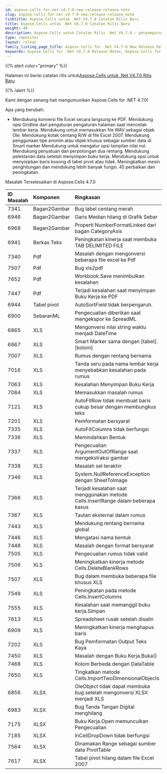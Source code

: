 ```yaml
---
id: aspose-cells-for-net-v4-7-0-new-release-release-note
slug: aspose-cells-for-net-v4-7-0-new-release-release-note
linktitle: Aspose.Cells untuk .Net V4.7.0 Catatan Rilis Baru
title: Aspose.Cells untuk .Net V4.7.0 Catatan Rilis Baru
weight: 40
description: Aspose.Cells untuk Catatan Rilis .Net V4.7.0 – penyempurnaan terbaru, fitur baru, dan perbaikan
type: repositor
layout: releas
family_listing_page_title: Aspose.Cells for .Net V4.7.0 New Release Release Note
keywords: Aspose.Cells for .Net V4.7.0 Release Notes, Aspose.Cells for .Net V4.7.0 updates and fixe
---
```

{{% alert color="primary" %}}

 Halaman ini berisi catatan rilis untuk[Aspose.Cells untuk .Net V4.7.0 Rilis Baru](https://releases.aspose.com/cells/net/new-releases/aspose.cells-for-.net-v4.7.0-new-release/)

{{% /alert %}}

Kami dengan senang hati mengumumkan Aspose.Cells for .NET 4.7.0!

Apa yang berubah:

- Mendukung konversi file Excel secara langsung ke PDF.
 Mendukung opsi Gridline dari pengaturan pengaturan halaman saat mencetak lembar kerja.
 Mendukung untuk memasukkan file WAV sebagai objek Ole.
 Mendukung kotak centang R/W di file Excel 2007.
 Mendukung penggunaan tipe anonim atau objek khusus sebagai sumber data di Smart marker
 Mendukung untuk mengatur opsi tampilan nilai nol.
 Mendukung penyatuan dan perpotongan dua rentang.
 Mendukung pelestarian data setelah menyimpan buku kerja.
 Mendukung opsi untuk menyisipkan baris kosong di tabel pivot atau tidak.
 Meningkatkan mesin penghitungan dan mendukung lebih banyak fungsi.
 45 perbaikan dan peningkatan.

Masalah Terselesaikan di Aspose.Cells 4.7.0

|**ID Masalah** |**Komponen** |**Ringkasan** |
| :- | :- | :- |
|7341 | Bagan2Gambar| Bug label centang merah|
|6946 | Bagan2Gambar| Garis Median hilang di Grafik Sebar|
|6968 | Bagan2Gambar|Properti NumberFormatLinked dari bagan CategoryAxis|
|6941 | Berkas Teks| Peningkatan kinerja saat membuka TAB DELIMITED FILE|
|7340 | Pdf| Masalah dengan mengonversi beberapa file excel ke Pdf|
|7507 | Pdf| Bug xls2pdf|
|7652 | Pdf| Workbook.Save menimbulkan kesalahan|
|7447 | Pdf| Terjadi kesalahan saat menyimpan Buku Kerja ke PDF|
|6944 | Tabel pivot| AutoSortField tidak berpengaruh.|
|6900 | SebaranML| Pengecualian diberikan saat mengekspor ke SpreadML|
|6865 |XLS | Mengonversi nilai string waktu menjadi DateTime|
|6867 |XLS |Smart Marker sama dengan [tabel].[kolom]|
|7007 |XLS | Rumus dengan rentang bernama|
|7016 |XLS | Tanda seru pada nama lembar kerja menyebabkan kesalahan pada rumus|
|7063 |XLS | Kesalahan Menyimpan Buku Kerja|
|7084 |XLS | Memasukkan masalah rumus|
|7121 |XLS | AutoFitRow tidak membuat baris cukup besar dengan membungkus teks|
|7201 |XLS | Pemformatan bersyarat|
|7335 |XLS | AutoFitColumns tidak berfungsi|
|7336 |XLS | Memindahkan Bentuk|
|7337 |XLS | Pengecualian ArgumentOutOfRange saat mengekstraksi gambar|
|7338 |XLS | Masalah sel terakhir|
|7346 |XLS | System.NullReferenceException dengan SheetToImage|
|7366 |XLS |Terjadi kesalahan saat menggunakan metode Cells.InsertRange dalam beberapa kasus|
|7367 |XLS | Tautan eksternal dalam rumus|
|7443 |XLS | Mendukung rentang bernama global|
|7446 |XLS | Mengatasi nama bentuk|
|7448 |XLS | Masalah dengan format bersyarat|
|7505 |XLS | Pengecualian rumus tidak valid|
|7506 |XLS | Meningkatkan kinerja metode Cells.DeleteBlankRows|
|7507 |XLS | Bug dalam membuka beberapa file khusus XLS|
|7549 |XLS | Peningkatan pada metode Cells.InsertColumns|
|7555 |XLS | Kesalahan saat memanggil buku kerja.Simpan|
|7613 |XLS | Spreadsheet rusak setelah disalin|
|6909 |XLS | Meningkatkan kinerja menghapus baris|
|7202 |XLS | Bug Pemformatan Output Teks Kaya|
|7450 |XLS | Masalah dengan Buku Kerja.Buka()|
|7468 |XLS | Kolom Berbeda dengan DataTable|
|7650 |XLS | Tingkatkan metode Cells.ImportTwoDimensionalObjects|
|6856 |XLSX | OleObject tidak dapat membuka bug setelah mengonversi XLSX menjadi XLS|
|6983 |XLSX | Bug Tanda Tangan Digital menghilang|
|7175 |XLSX | Buku Kerja.Open memunculkan Pengecualian|
|7185 |XLSX | InCellDropDown tidak berfungsi|
|7564 |XLSX | Dinamakan Range sebagai sumber data PivotTable|
|7617 |XLSX | Tabel pivot hilang dalam file Excel 2007|
